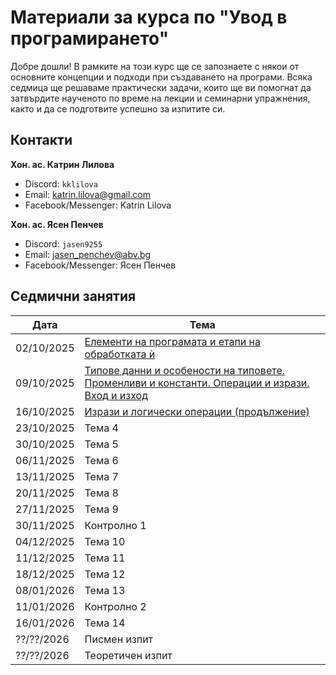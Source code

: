 # Материали за курса по "Увод в програмирането"

Добре дошли! В рамките на този курс ще се запознаете с някои от основните концепции и подходи при създаването на програми. Всяка седмица ще решаваме практически задачи, които ще ви помогнат да затвърдите наученото по време на лекции и семинарни упражнения, както и да се подготвите успешно за изпитите си.

## Контакти

**Хон. ас. Катрин Лилова**

- Discord: `kklilova`
- Email: [katrin.lilova@gmail.com](mailto:katrin.lilova@gmail.com)
- Facebook/Messenger: Katrin Lilova

**Хон. ас. Ясен Пенчев**

- Discord: `jasen9255`
- Email: [jasen_penchev@abv.bg](mailto:jasen_penchev@abv.bg)
- Facebook/Messenger: Ясен Пенчев

## Седмични занятия

| Дата        | Тема |
|--------------|------|
| 02/10/2025 | [Елементи на програмата и етапи на обработката ѝ](informatics/practicum/fall_2025/week_01/) |
| 09/10/2025 | [Типове данни и особености на типовете. Променливи и константи. Операции и изрази. Вход и изход](informatics/practicum/fall_2025/week_02/) |
| 16/10/2025 | [Изрази и логически операции (продължение)](informatics/practicum/fall_2025/week_03/) |
| 23/10/2025 | Тема 4 |
| 30/10/2025 | Тема 5 |
| 06/11/2025 | Тема 6 |
| 13/11/2025 | Тема 7 |
| 20/11/2025 | Тема 8 |
| 27/11/2025 | Тема 9 |
| 30/11/2025 | Контролно 1 |
| 04/12/2025 | Тема 10 |
| 11/12/2025 | Тема 11 |
| 18/12/2025 | Тема 12 |
| 08/01/2026 | Тема 13 |
| 11/01/2026 | Контролно 2 |
| 16/01/2026 | Тема 14 |
| ??/??/2026 | Писмен изпит |
| ??/??/2026 | Теоретичен изпит |